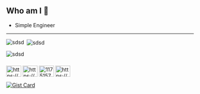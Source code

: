 ## Who am I  👋
- Simple Engineer

----

<p><img align="left" src="https://github-readme-stats.vercel.app/api/top-langs?username=ROM-mm&show_icons=true&locale=en&layout=compact" alt="sdsd" /></p>

<p>&nbsp;<img align="center" src="https://github-readme-stats.vercel.app/api?username=ROM-mm&show_icons=true&locale=en" alt="sdsd" /></p>

<p><img align="center" src="https://github-readme-streak-stats.herokuapp.com/?user=ROM-mm&" alt="sdsd" /></p>


<h3 align="left"></h3>
<p align="left">
<a href="https://dev.to/https://dev.to/romeritomorais" target="blank"><img align="center" src="https://raw.githubusercontent.com/rahuldkjain/github-profile-readme-generator/master/src/images/icons/Social/devto.svg" alt="https://dev.to/romeritomorais" height="30" width="40" /></a>
<a href="https://linkedin.com/in/https://www.linkedin.com/in/romeritomorais/" target="blank"><img align="center" src="https://raw.githubusercontent.com/rahuldkjain/github-profile-readme-generator/master/src/images/icons/Social/linked-in-alt.svg" alt="https://www.linkedin.com/in/romeritomorais/" height="30" width="40" /></a>
<a href="https://stackoverflow.com/users/11751570" target="blank"><img align="center" src="https://raw.githubusercontent.com/rahuldkjain/github-profile-readme-generator/master/src/images/icons/Social/stack-overflow.svg" alt="11751570" height="30" width="40" /></a>
<a href="https://www.hackerrank.com/https://www.hackerrank.com/romeritomorais" target="blank"><img align="center" src="https://raw.githubusercontent.com/rahuldkjain/github-profile-readme-generator/master/src/images/icons/Social/hackerrank.svg" alt="https://www.hackerrank.com/romeritomorais" height="30" width="40" /></a>
</p>

[![Gist Card](https://github-readme-stats.vercel.app/api/gist?id=97343aa99d910dd9d3df9e121e02d0c7)](https://gist.github.com/ROM-mm/97343aa99d910dd9d3df9e121e02d0c7/)
